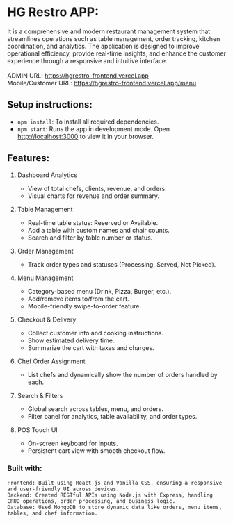 # HG Restro APP:
  It is a comprehensive and modern restaurant management system that streamlines operations such as table management, order tracking, kitchen coordination, and analytics. The application is designed to improve operational efficiency, provide real-time insights, and enhance the customer experience through a responsive and intuitive interface.
  <br>
  <br>
  ADMIN URL: https://hgrestro-frontend.vercel.app
  <br>
  Mobile/Customer URL: https://hgrestro-frontend.vercel.app/menu

## Setup instructions:
  - `npm install`: To install all required dependencies.
  - `npm start`: Runs the app in development mode.
Open [http://localhost:3000](http://localhost:3000) to view it in your browser.

## Features:
1. Dashboard Analytics
	- View of total chefs, clients, revenue, and orders.
	- Visual charts for revenue and order summary.

2. Table Management
	- Real-time table status: Reserved or Available.
	- Add a table with custom names and chair counts.
	- Search and filter by table number or status.

3. Order Management
	- Track order types and statuses (Processing, Served, Not Picked).

4. Menu Management
	- Category-based menu (Drink, Pizza, Burger, etc.).
	- Add/remove items to/from the cart.
	- Mobile-friendly swipe-to-order feature.

5. Checkout & Delivery
	- Collect customer info and cooking instructions.
	- Show estimated delivery time.
	- Summarize the cart with taxes and charges.

6. Chef Order Assignment
   - List chefs and dynamically show the number of orders handled by each.
    
8. Search & Filters
   - Global search across tables, menu, and orders.
   - Filter panel for analytics, table availability, and order types.
     
10. POS Touch UI
    - On-screen keyboard for inputs.
    - Persistent cart view with smooth checkout flow.

### Built with:
    Frontend: Built using React.js and Vanilla CSS, ensuring a responsive and user-friendly UI across devices.
    Backend: Created RESTful APIs using Node.js with Express, handling CRUD operations, order processing, and business logic.
    Database: Used MongoDB to store dynamic data like orders, menu items, tables, and chef information.
